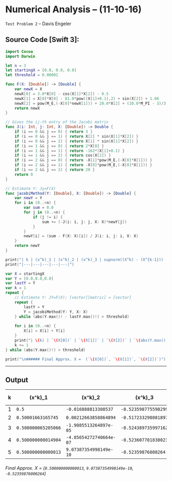Numerical Analysis – (11-10-16)
===========

`Test Problem 2` – Davis Engeler

## Source Code [Swift 3]:

```swift
import Cocoa
import Darwin

let n = 3
let startingX = [0.0, 0.0, 0.0]
let threshold = 0.00001

func F(X: [Double]) -> [Double] {
	var newX = X
	newX[0] = 3.0*X[0] - cos(X[1]*X[2]) - 0.5
	newX[1] = X[0]*X[0] - 81.0*pow((X[1]+0.1),2) + sin(X[2]) + 1.06
	newX[2] = pow(M_E,(-X[0]*newX[1])) + 20.0*X[2] + (10.0*M_PI - 3)/3.0
	return newX
}

// Gives the ij-th entry of the Jacobi matrix
func J(i: Int, j: Int, X: [Double]) -> Double {
	if (i == 0 && j == 0) { return 3 }
	if (i == 0 && j == 1) { return X[2] * sin(X[1]*X[2]) }
	if (i == 0 && j == 2) { return X[1] * sin(X[1]*X[2]) }
	if (i == 1 && j == 0) { return 2*X[0] }
	if (i == 1 && j == 1) { return -162*(X[1]+0.1) }
	if (i == 1 && j == 2) { return cos(X[2]) }
	if (i == 2 && j == 0) { return -X[1]*pow(M_E,(-X[0]*X[1])) }
	if (i == 2 && j == 1) { return -X[0]*pow(M_E,(-X[0]*X[1])) }
	if (i == 2 && j == 2) { return 20 }
	return 0
}

// Estimate Y: Jy=F(X)
func jacobiMethod(Y: [Double], X: [Double]) -> [Double] {
    var newY = Y
    for i in (0..<n) {
        var sum = 0.0
        for j in (0..<n) {
            if (j != i) {
                sum += (-J(i: i, j: j, X: X)*newY[j]) 
            }
        }
        newY[i] = (sum - F(X: X)[i]) / J(i: i, j: i, X: X)
    }
    return newY
}

print("| k | (x^k)_1 | (x^k)_2 | (x^k)_3 | supnorm((X^k) - (X^{k-1})) |")
print("|---|---|---|---|---|")

var X = startingX
var Y = [0.0,0.0,0.0]
var lastY = Y
var k = 1
repeat {
	// Estimate Y: JY=F(X); [vector][matric] = [vector]
	repeat {
		lastY = Y
		Y = jacobiMethod(Y: Y, X: X)
	} while (abs(Y.max()! - lastY.max()!) > threshold)
	
	for i in (0..<n) {
		X[i] = X[i] + Y[i]
	}
	print("| \(k) | `\(X[0])` | `\(X[1])` | `\(X[2])` | `\(abs(Y.max()!) )` |")
	k += 1
} while (abs(Y.max()!) > threshold)

print("\n###### Final Approx. X =  (`\(X[0])`, `\(X[1])`, `\(X[2])`)")
```


------------

Output
------------

| k | (x^k)_1 | (x^k)_2 | (x^k)_3 | supnorm((X^k) - (X^{k-1})) |
|---|---|---|---|---|
| 1 | `0.5` | `-0.016888813308537` | `-0.523598775598299` | `0.5` |
| 2 | `0.50001663165745` | `0.00212663858864894` | `-0.517233298081897` | `0.0190154518971859` |
| 3 | `0.500000065205066` | `-1.9085513264897e-05` | `-0.524389735997162` | `1.65664523837761e-05` |
| 4 | `0.500000000014904` | `-4.85654272740664e-07` | `-0.523607701838023` | `0.000782034159139148` |
| 5 | `0.500000000000013` | `9.07387354998149e-10` | `-0.52359876000264` | `8.94183538291033e-06` |

###### Final Approx. X =  (`0.500000000000013`, `9.07387354998149e-10`, `-0.52359876000264`)
